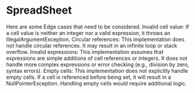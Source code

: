 # SpreadSheet
Here are some Edge cases that need to be considered.
Invalid cell value: If a cell value is neither an integer nor a valid expression, it throws an IllegalArgumentException.
Circular references: This implementation does not handle circular references. It may result in an infinite loop or stack overflow.
Invalid expressions: This implementation assumes that expressions are simple additions of cell references or integers. It does not handle more complex expressions or error checking (e.g., division by zero, syntax errors).
Empty cells: This implementation does not explicitly handle empty cells. If a cell is referenced before being set, it will result in a NullPointerException. Handling empty cells would require additional logic.
